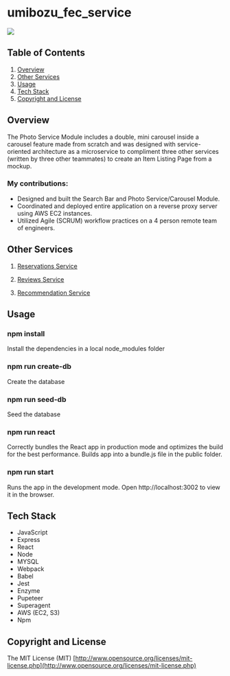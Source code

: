 # umibozu_fec_service

![](https://media.giphy.com/media/Q8Hmu1z4kFN7sNpJoT/giphy.gif)

## Table of Contents
1. [Overview](#Overview)
1. [Other Services](#Other-Services)
1. [Usage](#Usage)
1. [Tech Stack](#Tech-Stack)
1. [Copyright and License](#Copyright-and-License)

## Overview
The Photo Service Module includes a double, mini carousel inside a carousel feature made from scratch and was designed with service-oriented architecture as a microservice to compliment three other services (written by three other teammates) to create an Item Listing Page from a mockup.

### My contributions:

* Designed and built the Search Bar and Photo Service/Carousel Module.
* Coordinated and deployed entire application on a reverse proxy server using AWS EC2 instances.
* Utilized Agile (SCRUM) workflow practices on a 4 person remote team of engineers.


## Other Services

  1. [Reservations Service](https://github.com/rpt19-umibozu/FEC_Yingwen_service)

  2. [Reviews Service](https://github.com/rpt19-umibozu/devjce-fec-service)

  3. [Recommendation Service](https://github.com/rpt19-umibozu/FEC-Youzhu-recommendation)


## Usage

### npm install
  Install the dependencies in a local node_modules folder

### npm run create-db
  Create the database

### npm run seed-db
  Seed the database

### npm run react
  Correctly bundles the React app in production mode and optimizes the build for the best performance. Builds app into a bundle.js file in the public folder.

### npm run start
  Runs the app in the development mode.
  Open http://localhost:3002 to view it in the browser.


## Tech Stack

- JavaScript
- Express
- React
- Node
- MYSQL
- Webpack
- Babel
- Jest
- Enzyme
- Pupeteer
- Superagent
- AWS (EC2, S3)
- Npm


## Copyright and License
The MIT License (MIT) [http://www.opensource.org/licenses/mit-license.php](http://www.opensource.org/licenses/mit-license.php)
